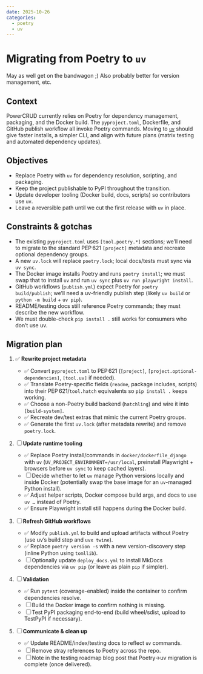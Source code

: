 ```yaml
---
date: 2025-10-26
categories:
  - poetry
  - uv
---
```

# Migrating from Poetry to `uv`

May as well get on the bandwagon ;) Also probably better for version management, etc.
<!-- more -->

## Context

PowerCRUD currently relies on Poetry for dependency management, packaging, and the Docker build. The `pyproject.toml`, Dockerfile, and GitHub publish workflow all invoke Poetry commands. Moving to [`uv`](https://github.com/astral-sh/uv) should give faster installs, a simpler CLI, and align with future plans (matrix testing and automated dependency updates).

## Objectives

- Replace Poetry with `uv` for dependency resolution, scripting, and packaging.
- Keep the project publishable to PyPI throughout the transition.
- Update developer tooling (Docker build, docs, scripts) so contributors use `uv`.
- Leave a reversible path until we cut the first release with `uv` in place.

## Constraints & gotchas

- The existing `pyproject.toml` uses `[tool.poetry.*]` sections; we’ll need to migrate to the standard PEP 621 `[project]` metadata and recreate optional dependency groups.
- A new `uv.lock` will replace `poetry.lock`; local docs/tests must sync via `uv sync`.
- The Docker image installs Poetry and runs `poetry install`; we must swap that to install `uv` and run `uv sync` plus `uv run playwright install`.
- GitHub workflows (`publish.yml`) expect Poetry for `poetry build/publish`; we’ll need a uv-friendly publish step (likely `uv build` or `python -m build` + `uv pip`).
- README/testing docs still reference Poetry commands; they must describe the new workflow.
- We must double-check `pip install .` still works for consumers who don’t use uv.

## Migration plan

1. ✅ **Rewrite project metadata**
   - ✅ Convert `pyproject.toml` to PEP 621 (`[project]`, `[project.optional-dependencies]`, `[tool.uv]` if needed).
   - ✅ Translate Poetry-specific fields (`readme`, package includes, scripts) into their PEP 621/`tool.hatch` equivalents so `pip install .` keeps working.
   - ✅ Choose a non-Poetry build backend (`hatchling`) and wire it into `[build-system]`.
   - ✅ Recreate dev/test extras that mimic the current Poetry groups.
   - ✅ Generate the first `uv.lock` (after metadata rewrite) and remove `poetry.lock`.

2. ☐ **Update runtime tooling**
   - ✅ Replace Poetry install/commands in `docker/dockerfile_django` with `uv` (`UV_PROJECT_ENVIRONMENT=/usr/local`, preinstall Playwright + browsers before `uv sync` to keep cached layers).
   - ☐ Decide whether to let `uv` manage Python versions locally and inside Docker (potentially swap the base image for an `uv`-managed Python install).
   - ✅ Adjust helper scripts, Docker compose build args, and docs to use `uv …` instead of Poetry.
   - ✅ Ensure Playwright install still happens during the Docker build.

3. ☐ **Refresh GitHub workflows**
   - ✅ Modify `publish.yml` to build and upload artifacts without Poetry (use uv’s build step and `uvx twine`).
   - ✅ Replace `poetry version -s` with a new version-discovery step (inline Python using `tomllib`).
   - ☐ Optionally update `deploy_docs.yml` to install MkDocs dependencies via `uv pip` (or leave as plain `pip` if simpler).

4. ☐ **Validation**
   - ✅ Run `pytest` (coverage-enabled) inside the container to confirm dependencies resolve.
   - ☐ Build the Docker image to confirm nothing is missing.
   - ☐ Test PyPI packaging end-to-end (build wheel/sdist, upload to TestPyPI if necessary).

5. ☐ **Communicate & clean up**
   - ✅ Update README/index/testing docs to reflect `uv` commands.
   - ☐ Remove stray references to Poetry across the repo.
   - ☐ Note in the testing roadmap blog post that Poetry→uv migration is complete (once delivered).

